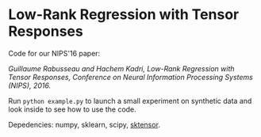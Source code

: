 # Low-Rank Regression with Tensor Responses

Code for our NIPS'16 paper:

*Guillaume Rabusseau and Hachem Kadri, *Low-Rank Regression with Tensor Responses*, Conference on Neural Information Processing Systems (NIPS), 2016.*

Run `python example.py` to launch a small experiment on synthetic data and look inside to see how to use the code.


Depedencies: numpy, sklearn, scipy, [sktensor](https://github.com/mnick/scikit-tensor).


